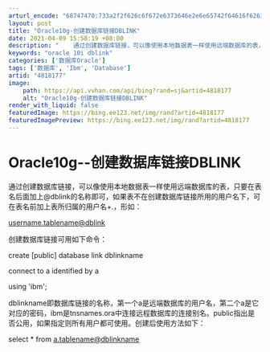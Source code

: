 ```yaml
---
arturl_encode: "68747470:733a2f2f626c6f672e6373646e2e6e65742f64616f62617169:6e2f61727469636c652f64657461696c732f34383138313737"
layout: post
title: "Oracle10g-创建数据库链接DBLINK"
date: 2021-04-09 15:58:19 +08:00
description: "    通过创建数据库链接，可以像使用本地数据表一样使用远端数据库的表，只要在表名后面加上@dbli"
keywords: "oracle 10i dblink"
categories: ['数据库Oracle']
tags: ['数据库', 'Ibm', 'Database']
artid: "4818177"
image:
    path: https://api.vvhan.com/api/bing?rand=sj&artid=4818177
    alt: "Oracle10g-创建数据库链接DBLINK"
render_with_liquid: false
featuredImage: https://bing.ee123.net/img/rand?artid=4818177
featuredImagePreview: https://bing.ee123.net/img/rand?artid=4818177
---
```


# Oracle10g--创建数据库链接DBLINK

通过创建数据库链接，可以像使用本地数据表一样使用远端数据库的表，只要在表名后面加上@dblink的名称即可，如果表不在创建数据库链接所用的用户名下，可在表名前加上表所归属的用户名+.，形如：

[username.tablename@dblink](mailto:username.tablename@dblink)

创建数据库链接可用如下命令：

create [public] database link dblinkname
  
connect to a identified by a
  
using 'ibm';

dblinkname即数据库链接的名称，第一个a是远端数据库的用户名，第二个a是它对应的密码，ibm是tnsnames.ora中连接远程数据库的连接别名。public指出是否公用，如果指定则所有用户都可使用。创建后使用方法如下：

select * from
[a.tablename@dblinkname](mailto:a.tablename@dblinkname)